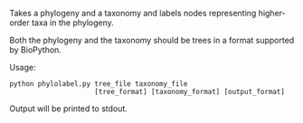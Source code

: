 Takes a phylogeny and a taxonomy and labels nodes representing higher-order 
taxa in the phylogeny.

Both the phylogeny and the taxonomy should be trees in a format supported by
BioPython.

Usage:

    python phylolabel.py tree_file taxonomy_file 
                         [tree_format] [taxonomy_format] [output_format]

Output will be printed to stdout.